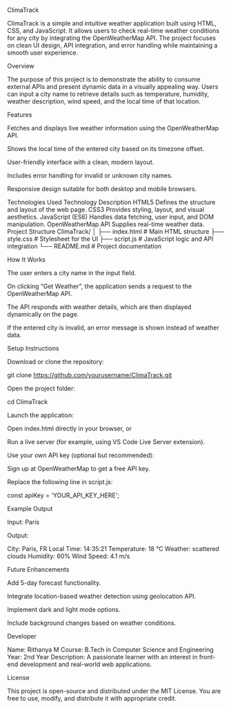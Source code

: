 ClimaTrack

ClimaTrack is a simple and intuitive weather application built using HTML, CSS, and JavaScript. It allows users to check real-time weather conditions for any city by integrating the OpenWeatherMap API. The project focuses on clean UI design, API integration, and error handling while maintaining a smooth user experience.

Overview

The purpose of this project is to demonstrate the ability to consume external APIs and present dynamic data in a visually appealing way. Users can input a city name to retrieve details such as temperature, humidity, weather description, wind speed, and the local time of that location.

Features

Fetches and displays live weather information using the OpenWeatherMap API.

Shows the local time of the entered city based on its timezone offset.

User-friendly interface with a clean, modern layout.

Includes error handling for invalid or unknown city names.

Responsive design suitable for both desktop and mobile browsers.

Technologies Used
Technology	Description
HTML5	Defines the structure and layout of the web page.
CSS3	Provides styling, layout, and visual aesthetics.
JavaScript (ES6)	Handles data fetching, user input, and DOM manipulation.
OpenWeatherMap API	Supplies real-time weather data.
Project Structure
ClimaTrack/
│
├── index.html      # Main HTML structure
├── style.css       # Stylesheet for the UI
├── script.js       # JavaScript logic and API integration
└── README.md       # Project documentation

How It Works

The user enters a city name in the input field.

On clicking “Get Weather”, the application sends a request to the OpenWeatherMap API.

The API responds with weather details, which are then displayed dynamically on the page.

If the entered city is invalid, an error message is shown instead of weather data.

Setup Instructions

Download or clone the repository:

git clone https://github.com/yourusername/ClimaTrack.git


Open the project folder:

cd ClimaTrack


Launch the application:

Open index.html directly in your browser, or

Run a live server (for example, using VS Code Live Server extension).

Use your own API key (optional but recommended):

Sign up at OpenWeatherMap
 to get a free API key.

Replace the following line in script.js:

const apiKey = 'YOUR_API_KEY_HERE';

Example Output

Input:
Paris

Output:

City: Paris, FR
Local Time: 14:35:21
Temperature: 18 °C
Weather: scattered clouds
Humidity: 60%
Wind Speed: 4.1 m/s

Future Enhancements

Add 5-day forecast functionality.

Integrate location-based weather detection using geolocation API.

Implement dark and light mode options.

Include background changes based on weather conditions.

Developer

Name: Rithanya M
Course: B.Tech in Computer Science and Engineering
Year: 2nd Year
Description: A passionate learner with an interest in front-end development and real-world web applications.

License

This project is open-source and distributed under the MIT License. You are free to use, modify, and distribute it with appropriate credit.
